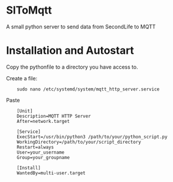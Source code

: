 # SlToMqtt
A small python server to send data from SecondLife to MQTT

# Installation and Autostart

Copy the pythonfile to a directory you have access to.

Create a file:

        sudo nano /etc/systemd/system/mqtt_http_server.service

Paste 

        [Unit]
        Description=MQTT HTTP Server
        After=network.target
        
        [Service]
        ExecStart=/usr/bin/python3 /path/to/your/python_script.py
        WorkingDirectory=/path/to/your/script_directory
        Restart=always
        User=your_username
        Group=your_groupname
        
        [Install]
        WantedBy=multi-user.target
